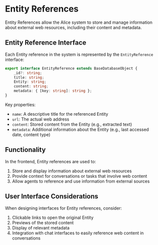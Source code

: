 # Entity References

Entity References allow the Alice system to store and manage information about external web resources, including their content and metadata.

## Entity Reference Interface

Each Entity reference in the system is represented by the `EntityReference` interface:

```typescript
export interface EntityReference extends BaseDatabaseObject {
    _id?: string;
    title: string;
    Entity: string;
    content: string;
    metadata: { [key: string]: string };
}
```

Key properties:
- `name`: A descriptive title for the referenced Entity
- `url`: The actual web address
- `content`: Stored content from the Entity (e.g., extracted text)
- `metadata`: Additional information about the Entity (e.g., last accessed date, content type)

## Functionality

In the frontend, Entity references are used to:

1. Store and display information about external web resources
2. Provide context for conversations or tasks that involve web content
3. Allow agents to reference and use information from external sources

## User Interface Considerations

When designing interfaces for Entity references, consider:

1. Clickable links to open the original Entity
2. Previews of the stored content
3. Display of relevant metadata
4. Integration with chat interfaces to easily reference web content in conversations